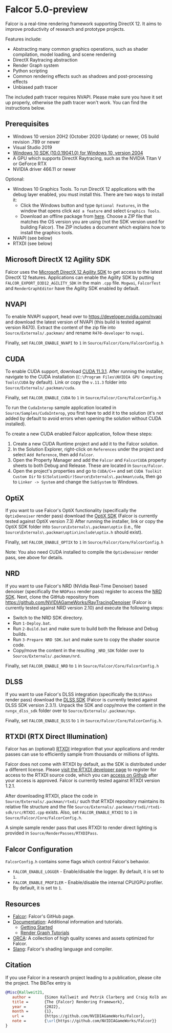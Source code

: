 # Falcor 5.0-preview

Falcor is a real-time rendering framework supporting DirectX 12. It aims to improve productivity of research and prototype projects.

Features include:
* Abstracting many common graphics operations, such as shader compilation, model loading, and scene rendering
* DirectX Raytracing abstraction
* Render Graph system
* Python scripting
* Common rendering effects such as shadows and post-processing effects
* Unbiased path tracer

The included path tracer requires NVAPI. Please make sure you have it set up properly, otherwise the path tracer won't work. You can find the instructions below.

## Prerequisites
- Windows 10 version 20H2 (October 2020 Update) or newer, OS build revision .789 or newer
- Visual Studio 2019
- [Windows 10 SDK (10.0.19041.0) for Windows 10, version 2004](https://developer.microsoft.com/en-us/windows/downloads/windows-10-sdk/)
- A GPU which supports DirectX Raytracing, such as the NVIDIA Titan V or GeForce RTX
- NVIDIA driver 466.11 or newer

Optional:
- Windows 10 Graphics Tools. To run DirectX 12 applications with the debug layer enabled, you must install this. There are two ways to install it:
    - Click the Windows button and type `Optional Features`, in the window that opens click `Add a feature` and select `Graphics Tools`.
    - Download an offline package from [here](https://docs.microsoft.com/en-us/windows-hardware/test/hlk/windows-hardware-lab-kit#supplemental-content-for-graphics-media-and-mean-time-between-failures-mtbf-tests). Choose a ZIP file that matches the OS version you are using (not the SDK version used for building Falcor). The ZIP includes a document which explains how to install the graphics tools.
- NVAPI (see below)
- RTXDI (see below)

## Microsoft DirectX 12 Agility SDK
Falcor uses the [Microsoft DirectX 12 Agility SDK](https://devblogs.microsoft.com/directx/directx12agility/) to get access to the latest DirectX 12 features. Applications can enable the Agility SDK by putting `FALCOR_EXPORT_D3D12_AGILITY_SDK` in the main `.cpp` file. `Mogwai`, `FalcorTest` and `RenderGraphEditor` have the Agility SDK enabled by default.

## NVAPI
To enable NVAPI support, head over to https://developer.nvidia.com/nvapi and download the latest version of NVAPI (this build is tested against version R470).
Extract the content of the zip file into `Source/Externals/.packman/` and rename `R470-developer` to `nvapi`.

Finally, set `FALCOR_ENABLE_NVAPI` to `1` in `Source/Falcor/Core/FalcorConfig.h`

## CUDA
To enable CUDA support, download [CUDA 11.3.1](https://developer.nvidia.com/cuda-11-3-1-download-archive). After running the installer, navigate to the CUDA installation (`C:\Program Files\NVIDIA GPU Computing Tools\CUDA` by default). Link or copy the `v.11.3` folder into `Source/Externals/.packman/cuda`.

Finally, set `FALCOR_ENABLE_CUDA` to `1` in `Source/Falcor/Core/FalcorConfig.h`

To run the `CudaInterop` sample application located in `Source/Samples/CudaInterop`, you first have to add it to the solution (it's not added by default to avoid errors when opening the solution without CUDA installed).

To create a new CUDA enabled Falcor application, follow these steps:
1. Create a new CUDA Runtime project and add it to the Falcor solution.
2. In the Solution Explorer, right-click on `References` under the project and select `Add Reference`, then add `Falcor`.
4. Open the Property Manager and add the `Falcor` and `FalcorCUDA` property sheets to both Debug and Release. These are located in `Source/Falcor`.
5. Open the project's properties and go to `CUDA/C++` and set `CUDA Toolkit Custom Dir` to `$(SolutionDir)Source\Externals\.packman\cuda`, then go to `Linker -> System` and change the `SubSystem` to Windows.

## OptiX
If you want to use Falcor's OptiX functionality (specifically the `OptixDenoiser` render pass) download the [OptiX SDK](https://developer.nvidia.com/designworks/optix/download) (Falcor is currently tested against OptiX version 7.3) After running the installer, link or copy the OptiX SDK folder into `Source\Externals\.packman\optix` (i.e., file `Source\Externals\.packman\optix\include\optix.h` should exist).

Finally, set `FALCOR_ENABLE_OPTIX` to `1` in `Source/Falcor/Core/FalcorConfig.h`

Note: You also need CUDA installed to compile the `OptixDenoiser` render pass, see above for details.

## NRD
If you want to use Falcor's NRD (NVidia Real-Time Denoiser) based denoiser (specifically the `NRDPass` render pass) register to access the [NRD SDK](https://developer.nvidia.com/nvidia-rt-denoiser/get-started). Next, clone the GitHub repository from https://github.com/NVIDIAGameWorks/RayTracingDenoiser (Falcor is currently tested against NRD version 2.10) and execute the following steps:

- Switch to the NRD SDK directory.
- Run `1-Deploy.bat`.
- Run `2-Build.bat` and make sure to build both the Release and Debug builds.
- Run `3-Prepare NRD SDK.bat` and make sure to copy the shader source code.
- Copy/move the content in the resulting `_NRD_SDK` folder over to `Source/Externals/.packman/nrd`.

Finally, set `FALCOR_ENABLE_NRD` to `1` in `Source/Falcor/Core/FalcorConfig.h`

## DLSS
If you want to use Falcor's DLSS integration (specifically the `DLSSPass` render pass) download the [DLSS SDK](https://developer.nvidia.com/dlss-getting-started) (Falcor is currently tested against DLSS SDK version 2.3.1). Unpack the SDK and copy/move the content in the `nvngx_dlss_sdk` folder over to `Source/Externals/.packman/ngx`.

Finally, set `FALCOR_ENABLE_DLSS` to `1` in `Source/Falcor/Core/FalcorConfig.h`.

## RTXDI (RTX Direct Illumination)
Falcor has an (optional) [RTXDI](https://developer.nvidia.com/rtxdi) integration that your applications and render passes can use to efficiently sample from thousands or millions of lights.

Falcor does not come with RTXDI by default, as the SDK is distributed under a different license. Please [visit the RTXDI developer page](https://developer.nvidia.com/rtxdi) to register for access to the RTXDI source code, which you can [access on Github](https://github.com/NVIDIAGameWorks/RTXDI) after your access is approved. Falcor is currently tested against RTXDI version 1.2.1.

After downloading RTXDI, place the code in `Source/Externals/.packman/rtxdi/` such that RTXDI repository maintains its relative file structure and the file `Source/Externals/.packman/rtxdi/rtxdi-sdk/src/RTXDI.cpp` exists. Also, set `FALCOR_ENABLE_RTXDI` to `1` in `Source/Falcor/Core/FalcorConfig.h`.

A simple sample render pass that uses RTXDI to render direct lighting is provided in `Source/RenderPasses/RTXDIPass`.

## Falcor Configuration
`FalcorConfig.h` contains some flags which control Falcor's behavior.
- `FALCOR_ENABLE_LOGGER` - Enable/disable the logger. By default, it is set to `1`.
- `FALCOR_ENABLE_PROFILER` - Enable/disable the internal CPU/GPU profiler. By default, it is set to `1`.

## Resources
- [Falcor](https://github.com/NVIDIAGameWorks/Falcor): Falcor's GitHub page.
- [Documentation](./Docs/index.md): Additional information and tutorials.
    - [Getting Started](./Docs/Getting-Started.md)
    - [Render Graph Tutorials](./Docs/Tutorials/index.md)
- [ORCA](https://developer.nvidia.com/orca): A collection of high quality scenes and assets optimized for Falcor.
- [Slang](https://github.com/shader-slang/slang): Falcor's shading language and compiler.

## Citation
If you use Falcor in a research project leading to a publication, please cite the project.
The BibTex entry is

```bibtex
@Misc{Kallweit21,
   author =      {Simon Kallweit and Petrik Clarberg and Craig Kolb and Kai-Hwa Yao and Theresa Foley and Yong He and Lifan Wu and Lucy Chen and Tomas Akenine-M{\"o}ller and Chris Wyman and Cyril Crassin and Nir Benty},
   title =       {The {Falcor} Rendering Framework},
   year =        {2022},
   month =       {1},
   url =         {https://github.com/NVIDIAGameWorks/Falcor},
   note =        {\url{https://github.com/NVIDIAGameWorks/Falcor}}
}
```
